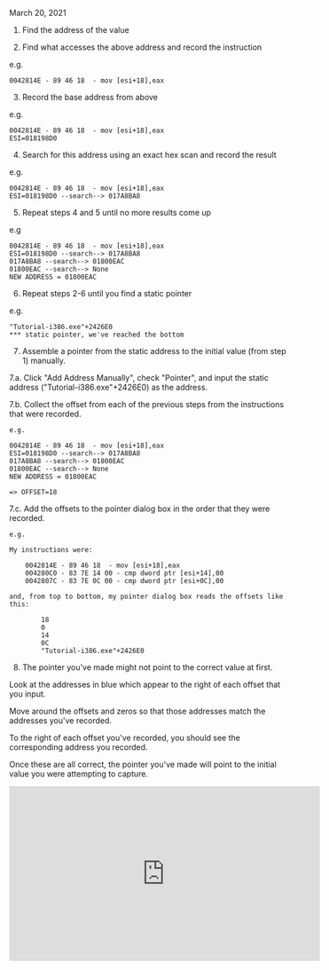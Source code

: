 March 20, 2021

1. Find the address of the value

2. Find what accesses the above address and record the instruction

e.g.

	0042814E - 89 46 18  - mov [esi+18],eax

3. Record the base address from above

e.g.

	0042814E - 89 46 18  - mov [esi+18],eax
	ESI=018198D0

4. Search for this address using an exact hex scan and record the result

e.g.

	0042814E - 89 46 18  - mov [esi+18],eax
	ESI=018198D0 --search--> 017A8BA8

5. Repeat steps 4 and 5 until no more results come up

e.g

	0042814E - 89 46 18  - mov [esi+18],eax
	ESI=018198D0 --search--> 017A8BA8
	017A8BA8 --search--> 01800EAC
	01800EAC --search--> None
	NEW ADDRESS = 01800EAC  


6. Repeat steps 2-6 until you find a static pointer

e.g. 

	"Tutorial-i386.exe"+2426E0
	*** static pointer, we've reached the bottom

7. Assemble a pointer from the static address to the initial value (from step 1) manually.

7.a. Click "Add Address Manually", check "Pointer", and input the static address ("Tutorial-i386.exe"+2426E0) as the address.

7.b. Collect the offset from each of the previous steps from the instructions that were recorded.

	e.g. 

	0042814E - 89 46 18  - mov [esi+18],eax
	ESI=018198D0 --search--> 017A8BA8
	017A8BA8 --search--> 01800EAC
	01800EAC --search--> None
	NEW ADDRESS = 01800EAC

	=> OFFSET=18

7.c. Add the offsets to the pointer dialog box in the order that they were recorded.

	e.g. 

	My instructions were:

		0042814E - 89 46 18  - mov [esi+18],eax
		004280C0 - 83 7E 14 00 - cmp dword ptr [esi+14],00
		0042807C - 83 7E 0C 00 - cmp dword ptr [esi+0C],00
		
	and, from top to bottom, my pointer dialog box reads the offsets like this:

			18
			0
			14
			0C
			"Tutorial-i386.exe"+2426E0

8. The pointer you've made might not point to the correct value at first.

Look at the addresses in blue which appear to the right of each offset that you input. 

Move around the offsets and zeros so that those addresses match the addresses you've recorded.

To the right of each offset you've recorded, you should see the corresponding address you recorded. 

Once these are all correct, the pointer you've made will point to the initial value you were attempting to capture.


<iframe width="560" height="315" src="https://www.youtube.com/embed/JMmaCMe9rEc" title="YouTube video player" frameborder="0" allow="accelerometer; autoplay; clipboard-write; encrypted-media; gyroscope; picture-in-picture" allowfullscreen></iframe>
